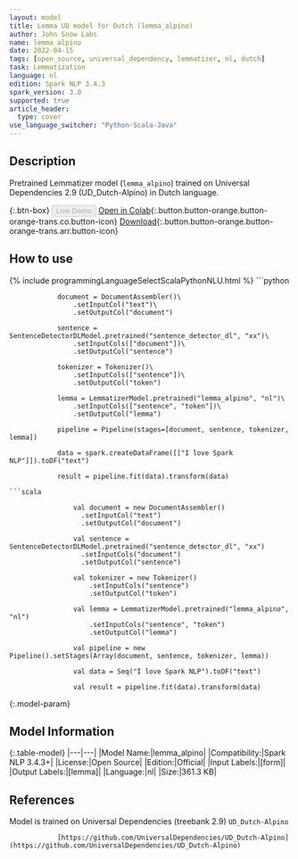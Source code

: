 ```yaml
---
layout: model
title: Lemma UD model for Dutch (lemma_alpino)
author: John Snow Labs
name: lemma_alpino
date: 2022-04-15
tags: [open_source, universal_dependency, lemmatizer, nl, dutch]
task: Lemmatization
language: nl
edition: Spark NLP 3.4.3
spark_version: 3.0
supported: true
article_header:
  type: cover
use_language_switcher: "Python-Scala-Java"
---
```


## Description

Pretrained Lemmatizer model (`lemma_alpino`) trained on Universal Dependencies 2.9 (UD_Dutch-Alpino) in Dutch language.

{:.btn-box}
<button class="button button-orange" disabled>Live Demo</button>
[Open in Colab](https://colab.research.google.com/github/JohnSnowLabs/spark-nlp-workshop/blob/master/jupyter/annotation/english/model-downloader/Create%20custom%20pipeline%20-%20NerDL.ipynb){:.button.button-orange.button-orange-trans.co.button-icon}
[Download](https://s3.amazonaws.com/auxdata.johnsnowlabs.com/public/models/lemma_alpino_nl_3.4.3_3.0_1650038037469.zip){:.button.button-orange.button-orange-trans.arr.button-icon}

## How to use



<div class="tabs-box" markdown="1">
{% include programmingLanguageSelectScalaPythonNLU.html %}
```python
          
                document = DocumentAssembler()\ 
                    .setInputCol("text")\ 
                    .setOutputCol("document")

                sentence = SentenceDetectorDLModel.pretrained("sentence_detector_dl", "xx")\ 
                    .setInputCols(["document"])\ 
                    .setOutputCol("sentence")

                tokenizer = Tokenizer()\ 
                    .setInputCols(["sentence"])\ 
                    .setOutputCol("token") 

                lemma = LemmatizerModel.pretrained("lemma_alpino", "nl")\ 
                    .setInputCols(["sentence", "token"])\ 
                    .setOutputCol("lemma")

                pipeline = Pipeline(stages=[document, sentence, tokenizer, lemma])

                data = spark.createDataFrame([["I love Spark NLP"]]).toDF("text")

                result = pipeline.fit(data).transform(data)

                
```
```scala

                val document = new DocumentAssembler()
                  .setInputCol("text")
                  .setOutputCol("document")

                val sentence = SentenceDetectorDLModel.pretrained("sentence_detector_dl", "xx")
                  .setInputCols("document")
                  .setOutputCol("sentence")

                val tokenizer = new Tokenizer() 
                    .setInputCols("sentence") 
                    .setOutputCol("token")

                val lemma = LemmatizerModel.pretrained("lemma_alpino", "nl")
                    .setInputCols("sentence", "token")
                    .setOutputCol("lemma")

                val pipeline = new Pipeline().setStages(Array(document, sentence, tokenizer, lemma))

                val data = Seq("I love Spark NLP").toDF("text")

                val result = pipeline.fit(data).transform(data)
```
</div>

{:.model-param}
## Model Information

{:.table-model}
|---|---|
|Model Name:|lemma_alpino|
|Compatibility:|Spark NLP 3.4.3+|
|License:|Open Source|
|Edition:|Official|
|Input Labels:|[form]|
|Output Labels:|[lemma]|
|Language:|nl|
|Size:|361.3 KB|

## References

Model is trained on Universal Dependencies (treebank 2.9) `UD_Dutch-Alpino`

                [https://github.com/UniversalDependencies/UD_Dutch-Alpino](https://github.com/UniversalDependencies/UD_Dutch-Alpino)